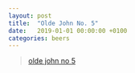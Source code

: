 ```yaml
---
layout: post
title:  "Olde John No. 5"
date:   2019-01-01 00:00:00 +0100
categories: beers
---
```


<blockquote class="imgur-embed-pub" lang="en" data-id="a/Y0BfEG8" data-context="false"><a href="//imgur.com/Y0BfEG8">olde john no 5</a></blockquote><script async src="//s.imgur.com/min/embed.js" charset="utf-8"></script>